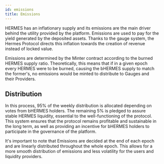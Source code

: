 ```yaml
---
id: emissions
title: Emissions
---
```


[//]: # (TODO: Be more specific on where the emissions go)

HERMES has an inflationary supply and its emissions are the main driver behind the utility provided by the platform. Emissions are used to pay for the yield generated by the deposited assets. Thanks to the gauge system, the Hermes Protocol directs this inflation towards the creation of revenue instead of locked value.

Emissions are determined by the Minter contract according to the burned HERMES supply ratio. Theoretically, this means that if in a given epoch every HERMES were to be burned, causing the bHERMES supply to match the former's, no emissions would be minted to distribute to Gauges and their Providers.

## Distribution

In this process, 95% of the weekly distribution is allocated depending on votes from bHERMES holders. The remaining 5% is pledged to assure stable HERMES liquidity, essential to the well-functioning of the protocol. This system ensures that the protocol remains profitable and sustainable in the long term, as well as providing an incentive for bHERMES holders to participate in the governance of the platform.

It's important to note that Emissions are decided at the end of each epoch and are linearly distributed throughout the whole epoch. This allows for a more smooth distribution of emissions and less volatility for the users and liquidity providers.